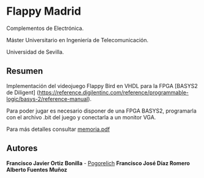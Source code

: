 # Flappy Madrid

Complementos de Electrónica.

Máster Universitario en Ingeniería de Telecomunicación.

Universidad de Sevilla.

## Resumen

Implementación del videojuego Flappy Bird en VHDL para la FPGA [BASYS2 de Diligent] (https://reference.digilentinc.com/reference/programmable-logic/basys-2/reference-manual). 

Para poder jugar es necesario disponer de una FPGA BASYS2, programarla con el archivo .bit del juego y conectarla a un monitor VGA.

Para más detalles consultar [memoria.pdf](Memoria.pdf)


## Autores

**Francisco Javier  Ortiz Bonilla** - [Pogorelich](https://github.com/pogorelich)
**Francisco José Díaz Romero**
**Alberto Fuentes Muñoz**
